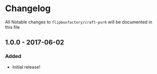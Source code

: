# Changelog
All Notable changes to `flipboxfactory/craft-psr6` will be documented in this file

## 1.0.0 - 2017-06-02

### Added
- Initial release!
